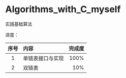 Algorithms_with_C_myself
========================

实践基础算法

进度：

序号|内容  |完成度  
:--:|:---|-----:
1|单链表接口与实现|100% 
2|双链表|10%
